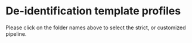 De-identification template profiles
==========

Please click on the folder names above to select the strict, or customized pipeline.